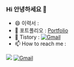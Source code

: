 ### Hi 안녕하세요 👋

<!--⚡
**jhjsky3/jhjsky3** is a ✨ _special_ ✨ repository because its `README.md` (this file) appears on your GitHub profile. -->

- 😄 이력서 : 
- 🌱 포트폴리오 : [Portfolio](https://www.notion.so/13eadb9bdf2e462e964e3bd51b1c3b73/)
- 💬 Tistory : <a href="https://jhjsky3.tistory.com/" target="_blank"><img alt="Gmail" src="https://img.shields.io/badge/Tistory-FFCD00?style=flat-square&logo=Kakao&logoColor=white" /></a>
- 📫 How to reach me :
<!--네이버 메일--> <a href="https://www.naver.com" target="_blank"><img src="https://img.shields.io/badge/jhjsky333@naver.com-03C75A?style=flat-square&logo=naver&logoColor=white"/></a>
<!--구글 메일--><a href="https://www.google.com" target="_blank"><img alt="Gmail" src="https://img.shields.io/badge/jhjsky3@gmail.com-D14836?style=flat-square&logo=gmail&logoColor=white" /></a>



